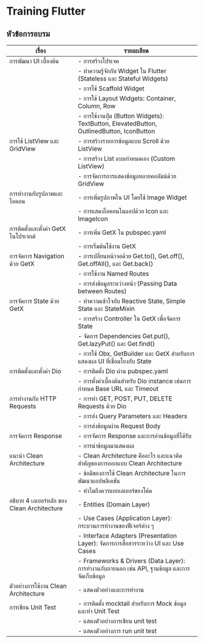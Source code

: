 # Training Flutter

## หัวข้อการอบรม

| เรื่อง   | รายละเอียด   |
| ------ | ----------- |
| การพัฒนา UI เบื้องต้น                 | - การสร้างโปรเจค |
|                                   | - ทำความรู้จักกับ Widget ใน Flutter (Stateless และ Stateful Widgets) |
|                                   | - การใช้ Scaffold Widget|
|                                   | - การใช้ Layout Widgets: Container, Column, Row |
|                                   | - การใช้งานปุ่ม (Button Widgets): TextButton, ElevatedButton, OutlinedButton, IconButton|
|การใช้ ListView และ GridView        | - การสร้างรายการข้อมูลแบบ Scroll ด้วย ListView|
|                                   | - การสร้าง List แบบกำหนดเอง (Custom ListView)|
|                                   | - การจัดการการแสดงข้อมูลหลายคอลัมน์ด้วย GridView|
|การทำงานกับรูปภาพและไอคอน            | - การเพิ่มรูปภาพใน UI โดยใช้ Image Widget|
|                                   | - การแสดงไอคอนในแอปด้วย Icon และ ImageIcon|
|การติดตั้งและตั้งค่า GetX ในโปรเจกต์      | - การเพิ่ม GetX ใน pubspec.yaml|
|                                   | - การเริ่มต้นใช้งาน GetX|
|การจัดการ Navigation ด้วย GetX       | - การเปลี่ยนหน้าจอด้วย Get.to(), Get.off(), Get.offAll(), และ Get.back()|
|                                   | - การใช้งาน Named Routes|
|                                   | - การส่งข้อมูลระหว่างหน้า (Passing Data between Routes)|
|การจัดการ State ด้วย GetX            | - ทำความเข้าใจกับ Reactive State, Simple State และ StateMixin|
|                                   | - การสร้าง Controller ใน GetX เพื่อจัดการ State|
|                                   | - จัดการ Dependencies Get.put(), Get.lazyPut() และ Get.find()|
|                                   | - การใช้ Obx, GetBuilder และ GetX สำหรับการแสดงผล UI ที่เชื่อมโยงกับ State|
|การติดตั้งและตั้งค่า Dio                 | - การติดตั้ง Dio ผ่าน pubspec.yaml|
|                                   | - การตั้งค่าเบื้องต้นสำหรับ Dio instance เช่นการกำหนด Base URL และ Timeout|
|การทำงานกับ HTTP Requests           | - การทำ GET, POST, PUT, DELETE Requests ด้วย Dio|
|                                   | - การส่ง Query Parameters และ Headers|
|                                   | - การส่งข้อมูลผ่าน Request Body|
|การจัดการ Response                  | - การจัดการ Response และการอ่านข้อมูลที่ได้รับ|
|                                   | - การนำข้อมูลมาแสดงผล|
|แนะนำ Clean Architecture           | - Clean Architecture คืออะไร และแนวคิดสำคัญของการออกแบบ Clean Architecture|
|                                   | - ข้อดีของการใช้ Clean Architecture ในการพัฒนาแอปพลิเคชัน|
|                                   | - ทำไมถึงควรแยกเลเยอร์ของโค้ด|
|อธิบาย 4 เลเยอร์หลัก ของ Clean Architecture| - Entities (Domain Layer)|
|                                   | - Use Cases (Application Layer): กระบวนการทำงานของฟีเจอร์ต่าง ๆ|
|                                   | - Interface Adapters (Presentation Layer): จัดการการสื่อสารระหว่าง UI และ Use Cases|
|                                   | - Frameworks & Drivers (Data Layer): การทำงานกับภายนอก เช่น API, ฐานข้อมูล และการจัดเก็บข้อมูล|
|ตัวอย่างการใช้งาน Clean Architecture  | - แสดงตัวอย่างและการทำงาน|
|การเขียน Unit Test                  | - การติดตั้ง mocktail สำหรับการ Mock ข้อมูลและทำ Unit Test |
|                                   | - แสดงตัวอย่างการเขียน unit test|
|                                   | - แสดงตัวอย่างการ run unit test|
